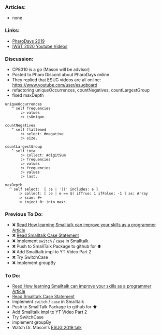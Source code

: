 ### Articles:

* none

### Links:

* [PharoDays 2019](https://pharo.org/2019PharoDays)
* [IWST 2020 Youtube Videos](https://www.youtube.com/playlist?list=PLLDCKIQIizc25pnrIJZv-NsbbT4_Go-du)

### Discussion:

* CP8310 is a go (Mason will be advisor)
* Posted to Pharo Discord about PharoDays online
* They replied that ESUG videos are all online: https://www.youtube.com/user/esugboard
* refactoring uniqueOccurrences, countNegatives, countLargestGroup
* fixed maxDepth

```smalltalk
uniqueOccurrences
   ^ self frequencies
       :> values 
       :> isUnique.

countNegatives
   ^ self flattened
       :> select: #negative
       :> size.

countLargestGroup
   ^ self iota 
       :> collect: #digitSum
       :> frequencies
       :> values 
       :> frequencies 
       :> values
       :> last.
       
maxDepth
  ^ self select:  [ :e | '()' includes: e ]
      :> collect: [ :e | e == $( ifTrue: 1 ifFalse: -1 ] as: Array
      :> scan: #+
      :> inject 0: into max:.
```

### Previous To Do:

* :x: [Read How learning Smalltalk can improve your skills as a programmer Article](https://smalltalkrenaissance.wordpress.com/2016/07/19/how-learning-smalltalk-can-improve-your-skills-as-a-programmer/)
* :x: [Read Smalltalk Case Statement](https://wiki.c2.com/?SmalltalkCaseStatement)
* :x: Implement `switch` / `case` in Smalltalk
* :x: Push to SmallTalk Package to github for :arrow_up:
* :x: Add Smalltalk impl to YT Video Part 2
* :x: Try SwitchCase
* :x: implement groupBy

### To Do:

* [Read How learning Smalltalk can improve your skills as a programmer Article](https://smalltalkrenaissance.wordpress.com/2016/07/19/how-learning-smalltalk-can-improve-your-skills-as-a-programmer/)
* [Read Smalltalk Case Statement](https://wiki.c2.com/?SmalltalkCaseStatement)
* Implement `switch` / `case` in Smalltalk
* Push to SmallTalk Package to github for :arrow_up:
* Add Smalltalk impl to YT Video Part 2
* Try SwitchCase
* implement groupBy
* Watch Dr. Mason's [ESUG 2019 talk](https://youtu.be/2d2otdj66dw)
